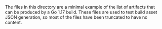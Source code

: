 The files in this directory are a minimal example of the list of artifacts that
can be produced by a Go 1.17 build. These files are used to test build asset
JSON generation, so most of the files have been truncated to have no content.